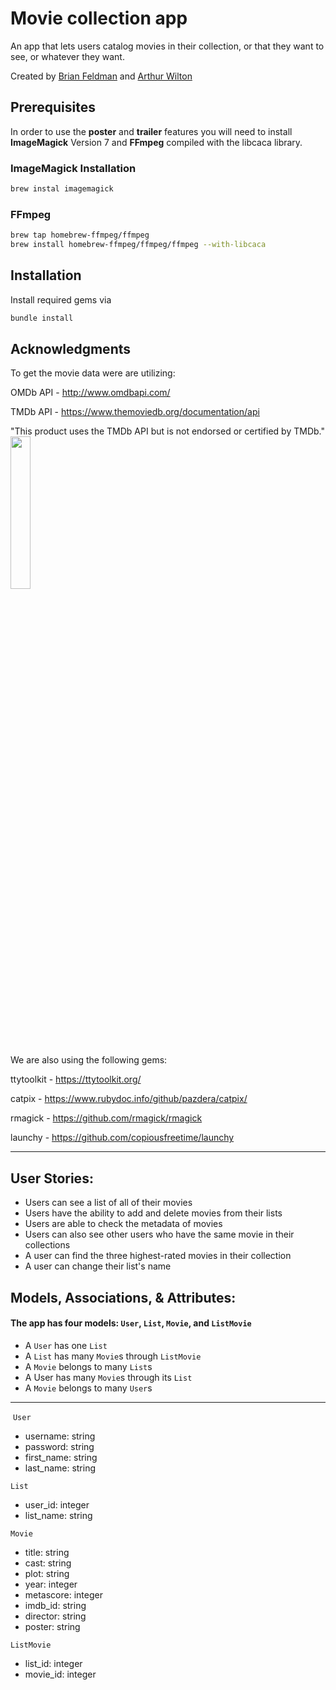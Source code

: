 # Movie collection app

An app that lets users catalog movies in their collection, or that they want to see, or whatever they want.

Created by [Brian Feldman](https://github.com/bfeldman) and [Arthur Wilton](https://github.com/artwilton)

Prerequisites
-------------

In order to use the **poster** and **trailer** features you will need to install **ImageMagick** Version 7 and **FFmpeg** compiled with the libcaca library.

### ImageMagick Installation

```sh
brew instal imagemagick
```

### FFmpeg

```sh
brew tap homebrew-ffmpeg/ffmpeg
brew install homebrew-ffmpeg/ffmpeg/ffmpeg --with-libcaca
```

Installation
-------------

Install required gems via
```sh
bundle install
```

Acknowledgments 
-------------

To get the movie data were are utilizing:

OMDb API - <http://www.omdbapi.com/>

TMDb API - <https://www.themoviedb.org/documentation/api>

"This product uses the TMDb API but is not endorsed or certified by TMDb."
<img width="25%" src="https://www.themoviedb.org/assets/2/v4/logos/v2/blue_short-8e7b30f73a4020692ccca9c88bafe5dcb6f8a62a4c6bc55cd9ba82bb2cd95f6c.svg" />


We are also using the following gems:

ttytoolkit - <https://ttytoolkit.org/>

catpix - <https://www.rubydoc.info/github/pazdera/catpix/>

rmagick - <https://github.com/rmagick/rmagick>

launchy - <https://github.com/copiousfreetime/launchy>

***

## User Stories:
-   Users can see a list of all of their movies
-   Users have the ability to add and delete movies from their lists
-   Users are able to check the metadata of movies
-   Users can also see other users who have the same movie in their collections
-   A user can find the three highest-rated movies in their collection
-   A user can change their list's name

## Models, Associations, & Attributes:
#### The app has four models: `User`, `List`, `Movie`, and `ListMovie`
-   A `User` has one `List`
-   A `List` has many `Movie`s through `ListMovie`
-   A `Movie` belongs to many `List`s
-   A User has many `Movie`s through its `List`
-   A `Movie` belongs to many `User`s
​
***
​
`User`
- username: string
- password: string
- first_name: string
- last_name: string
​

`List`
- user_id: integer
- list_name: string

`Movie`
- title: string
- cast: string
- plot: string
- year: integer
- metascore: integer
- imdb_id: string
- director: string
- poster: string

`ListMovie`
- list_id: integer
- movie_id: integer